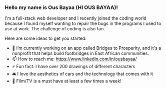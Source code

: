 ### Hello my name is Ous Bayaa (HI OUS BAYAA)!

I'm a full-stack web developer and I recently joined the coding world because I found myself wanting
to repair the bugs in the programs I used to use at work. The challenge of coding is also fun.

Here are some ideas to get you started:

- 🔭 I’m currently working on an app called Bridges to Prosperity, and it's a nonprofit that helps build footbridges in East African communities.
- 📫 How to reach me: https://www.linkedin.com/in/ousbayaa/
- ⚡ Fun fact: I have over 200 drawings of different characters
- 🚘 I love the aesthetics of cars and the technology that comes with it
- 🎥 Film/TV is a must have at least a few times a week!
